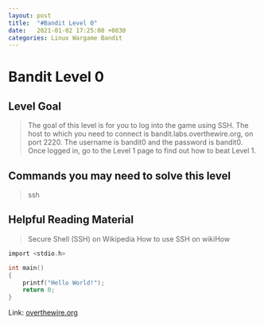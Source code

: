 ```yaml
---
layout: post
title:  "#Bandit Level 0"
date:   2021-01-02 17:25:00 +0830
categories: Linux Wargame Bandit
---
```

# Bandit Level 0

## Level Goal

>The goal of this level is for you to log into the game using SSH. The host to which you need to connect is bandit.labs.overthewire.org, on port 2220. The username is bandit0 and the password is bandit0. Once logged in, go to the Level 1 page to find out how to beat Level 1.

## Commands you may need to solve this level

>ssh

## Helpful Reading Material

>Secure Shell (SSH) on Wikipedia
>How to use SSH on wikiHow

```c
import <stdio.h>

int main()
{
    printf("Hello World!");
    return 0;
}
```
Link: [overthewire.org](https://overthewire.org/wargames/bandit/bandit0.html, "bandit link")
